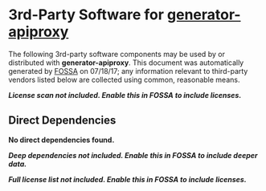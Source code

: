 # 3rd-Party Software for [generator-apiproxy]()

The following 3rd-party software components may be used by or distributed with **generator-apiproxy**.  This document was automatically generated by [FOSSA](http://fossa.io) on 07/18/17; any information relevant to third-party vendors listed below are collected using common, reasonable means.


***License scan not included.  Enable this in FOSSA to include licenses.***



## Direct Dependencies

**No direct dependencies found.**




***Deep dependencies not included.  Enable this in FOSSA to include deeper data.***



***Full license list not included.  Enable this in FOSSA to include licenses.***



[FOSSA]: # (Do not touch the comments below)

[FOSSA]: # (==depsig=e3b0c44298fc1c149afbf4c8996fb92427ae41e4649b934ca495991b7852b855==)


